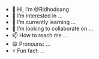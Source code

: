 - 👋 Hi, I’m @Ridhodoang
- 👀 I’m interested in ...
- 🌱 I’m currently learning ...
- 💞️ I’m looking to collaborate on ...
- 📫 How to reach me ...
- 😄 Pronouns: ...
- ⚡ Fun fact: ...

<!---
Ridhodoang/Ridhodoang is a ✨ special ✨ repository because its `README.md` (this file) appears on your GitHub profile.
You can click the Preview link to take a look at your changes.
--->

